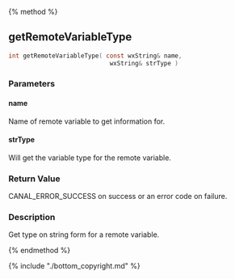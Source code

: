 
{% method %}
## getRemoteVariableType

```c
int getRemoteVariableType( const wxString& name, 
                            wxString& strType )
```

### Parameters

#### name
Name of remote variable to get information for.

#### strType
Will get the variable type for the remote variable.

### Return Value
CANAL_ERROR_SUCCESS on success or an error code on failure. 

### Description
Get type on string form for a remote variable. 


{% endmethod %}

{% include "./bottom_copyright.md" %}